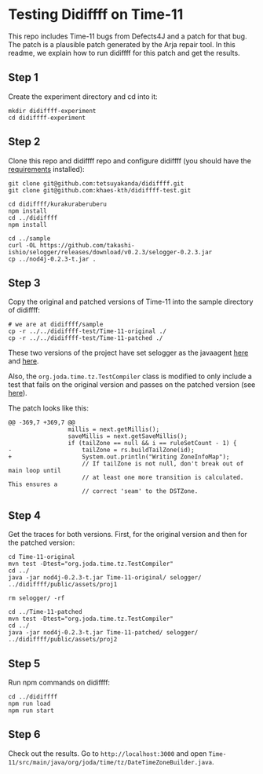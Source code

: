 # Testing Didiffff on Time-11
This repo includes Time-11 bugs from Defects4J and a patch for that bug. 
The patch is a plausible patch generated by the Arja repair tool. In this
readme, we explain how to run didiffff for this patch and get the results.

## Step 1
Create the experiment directory and cd into it:
```
mkdir didiffff-experiment
cd didiffff-experiment
```

## Step 2
Clone this repo and didiffff repo and configure didiffff 
(you should have the 
[requirements](https://github.com/tetsuyakanda/didiffff/tree/letsgo/sample#requirements) 
installed):
```
git clone git@github.com:tetsuyakanda/didiffff.git
git clone git@github.com:khaes-kth/didiffff-test.git

cd didiffff/kurakuraberuberu
npm install
cd ../didiffff
npm install

cd ../sample
curl -OL https://github.com/takashi-ishio/selogger/releases/download/v0.2.3/selogger-0.2.3.jar
cp ../nod4j-0.2.3-t.jar .
```

## Step 3
Copy the original and patched versions of Time-11 into the sample directory of 
didiffff:
```
# we are at didiffff/sample
cp -r ../../didiffff-test/Time-11-original ./
cp -r ../../didiffff-test/Time-11-patched ./ 
```

These two versions of the project have set selogger as the javaagent [here](https://github.com/khaes-kth/didiffff-test/blob/master/Time-11-original/pom.xml#L245) 
and [here](https://github.com/khaes-kth/didiffff-test/blob/master/Time-11-patched/pom.xml#L245).

Also, the `org.joda.time.tz.TestCompiler` class is modified to only include a test 
that fails on the original version and passes on the patched version (see [here](https://github.com/khaes-kth/didiffff-test/blob/master/Time-11-original/src/test/java/org/joda/time/tz/TestCompiler.java)).

The patch looks like this:
```
@@ -369,7 +369,7 @@
                 millis = next.getMillis();
                 saveMillis = next.getSaveMillis();
                 if (tailZone == null && i == ruleSetCount - 1) {
-                    tailZone = rs.buildTailZone(id);
+                    System.out.println("Writing ZoneInfoMap");
                     // If tailZone is not null, don't break out of main loop until
                     // at least one more transition is calculated. This ensures a
                     // correct 'seam' to the DSTZone.

```

## Step 4
Get the traces for both versions. First, for the original version and then for 
the patched version:

```
cd Time-11-original
mvn test -Dtest="org.joda.time.tz.TestCompiler"
cd ../
java -jar nod4j-0.2.3-t.jar Time-11-original/ selogger/ ../didiffff/public/assets/proj1

rm selogger/ -rf

cd ../Time-11-patched
mvn test -Dtest="org.joda.time.tz.TestCompiler"
cd ../
java -jar nod4j-0.2.3-t.jar Time-11-patched/ selogger/ ../didiffff/public/assets/proj2
```

## Step 5
Run npm commands on didiffff:
```
cd ../didiffff
npm run load
npm run start
```

## Step 6
Check out the results. Go to `http://localhost:3000`
 and open `Time-11/src/main/java/org/joda/time/tz/DateTimeZoneBuilder.java`.
